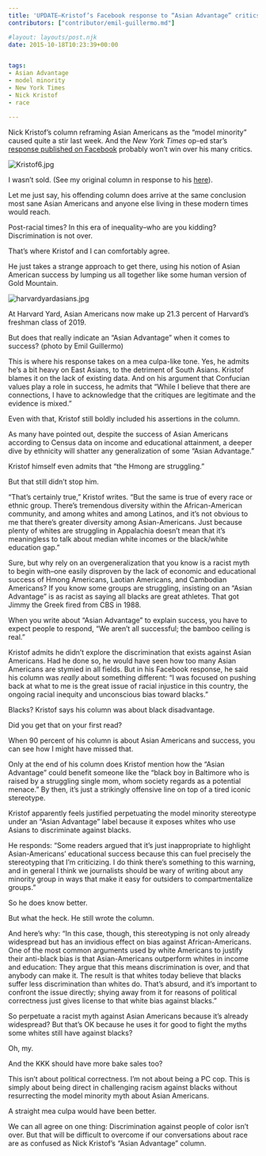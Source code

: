 ```yaml
---
title: 'UPDATE–Kristof’s Facebook response to “Asian Advantage” critics is a semi-mea culpa'
contributors: ["contributor/emil-guillermo.md"]

#layout: layouts/post.njk
date: 2015-10-18T10:23:39+00:00


tags:
- Asian Advantage
- model minority
- New York Times
- Nick Kristof
- race

---
```


Nick Kristof’s column reframing Asian Americans as the “model minority” caused
quite a stir last week. And the _New York Times_ op-ed star’s [response
published on Facebook](https://www.facebook.com/kristof/posts/10153487181512891)
probably won’t win over his many critics.

![Kristof6.jpg](/uploads/Kristof6.jpg)

I wasn’t sold. (See my original column in response to his
[here](/blog/emil-guillermo-nick-kristofs-distasteful-reframing-of-the-model-minority-as-the-asian-advantage/)).

Let me just say, his offending column does arrive at the same conclusion most
sane Asian Americans and anyone else living in these modern times would reach.

Post-racial times? In this era of inequality–who are you kidding?
Discrimination is not over.

That’s where Kristof and I can comfortably agree.

He just takes a strange approach to get there, using his notion of Asian
American success by lumping us all together like some human version of Gold
Mountain.

![harvardyardasians.jpg](/uploads/harvardyardasians.jpg)

At Harvard Yard, Asian Americans now make up 21.3 percent of Harvard’s freshman
class of 2019.

But does that really indicate an “Asian Advantage” when it comes to success?
(photo by Emil Guillermo)

This is where his response takes on a mea culpa-like tone. Yes, he admits he’s a
bit heavy on East Asians, to the detriment of South Asians. Kristof blames it on
the lack of existing data. And on his argument that Confucian values play a role
in success, he admits that “While I believe that there are connections, I have
to acknowledge that the critiques are legitimate and the evidence is mixed.”

Even with that, Kristof still boldly included his assertions in the column.

As many have pointed out, despite the success of Asian Americans according to
Census data on income and educational attainment, a deeper dive by ethnicity
will shatter any generalization of some “Asian Advantage.”

Kristof himself even admits that “the Hmong are struggling.”

But that still didn’t stop him.

“That’s certainly true,” Kristof writes. “But the same is true of every race or
ethnic group. There’s tremendous diversity within the African-American
community, and among whites and among Latinos, and it’s not obvious to me that
there’s greater diversity among Asian-Americans. Just because plenty of whites
are struggling in Appalachia doesn’t mean that it’s meaningless to talk about
median white incomes or the black/white education gap.”

Sure, but why rely on an overgeneralization that you know is a racist myth to
begin with–one easily disproven by the lack of economic and educational success
of Hmong Americans, Laotian Americans, and Cambodian Americans? If you know some
groups are struggling, insisting on an “Asian Advantage” is as racist as saying
all blacks are great athletes. That got Jimmy the Greek fired from CBS in 1988.

When you write about “Asian Advantage” to explain success, you have to expect
people to respond, “We aren’t all successful; the bamboo ceiling is real.”

Kristof admits he didn’t explore the discrimination that exists against Asian
Americans. Had he done so, he would have seen how too many Asian Americans are
stymied in all fields. But in his Facebook response, he said his column was
_really_ about something different: “I was focused on pushing back at what to me
is the great issue of racial injustice in this country, the ongoing racial
inequity and unconscious bias toward blacks.”

Blacks? Kristof says his column was about black disadvantage.

Did you get that on your first read?

When 90 percent of his column is about Asian Americans and success, you can see
how I might have missed that.

Only at the end of his column does Kristof mention how the “Asian Advantage”
could benefit someone like the “black boy in Baltimore who is raised by a
struggling single mom, whom society regards as a potential menace.” By then,
it’s just a strikingly offensive line on top of a tired iconic stereotype.

Kristof apparently feels justified perpetuating the model minority stereotype
under an “Asian Advantage” label because it exposes whites who use Asians to
discriminate against blacks.

He responds: “Some readers argued that it’s just inappropriate to highlight
Asian-Americans’ educational success because this can fuel precisely the
stereotyping that I’m criticizing. I do think there’s something to this warning,
and in general I think we journalists should be wary of writing about any
minority group in ways that make it easy for outsiders to compartmentalize
groups.”

So he does know better.

But what the heck. He still wrote the column.

And here’s why: “In this case, though, this stereotyping is not only already
widespread but has an invidious effect on bias against African-Americans. One of
the most common arguments used by white Americans to justify their anti-black
bias is that Asian-Americans outperform whites in income and education: They
argue that this means discrimination is over, and that anybody can make it. The
result is that whites today believe that blacks suffer less discrimination than
whites do. That’s absurd, and it’s important to confront the issue directly;
shying away from it for reasons of political correctness just gives license to
that white bias against blacks.”

So perpetuate a racist myth against Asian Americans because it’s already
widespread? But that’s OK because he uses it for good to fight the myths some
whites still have against blacks?

Oh, my.

And the KKK should have more bake sales too?

This isn’t about political correctness. I’m not about being a PC cop. This is
simply about being direct in challenging racism against blacks without
resurrecting the model minority myth about Asian Americans.

A straight mea culpa would have been better.

We can all agree on one thing: Discrimination against people of color isn’t
over. But that will be difficult to overcome if our conversations about race are
as confused as Nick Kristof’s “Asian Advantage” column.
